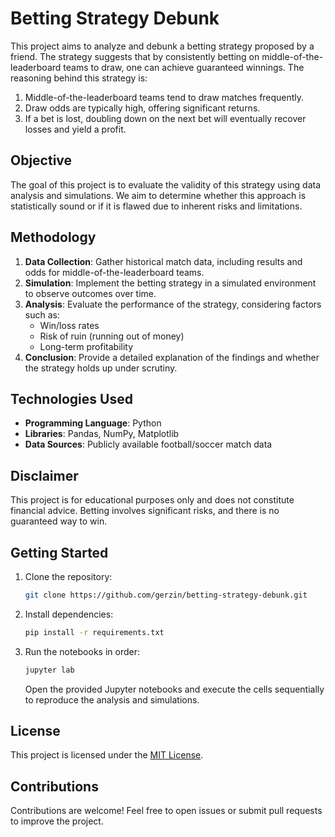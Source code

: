 # Betting Strategy Debunk

This project aims to analyze and debunk a betting strategy proposed by a friend. The strategy suggests that by consistently betting on middle-of-the-leaderboard teams to draw, one can achieve guaranteed winnings. The reasoning behind this strategy is:

1. Middle-of-the-leaderboard teams tend to draw matches frequently.
2. Draw odds are typically high, offering significant returns.
3. If a bet is lost, doubling down on the next bet will eventually recover losses and yield a profit.

## Objective

The goal of this project is to evaluate the validity of this strategy using data analysis and simulations. We aim to determine whether this approach is statistically sound or if it is flawed due to inherent risks and limitations.

## Methodology

1. **Data Collection**: Gather historical match data, including results and odds for middle-of-the-leaderboard teams.
2. **Simulation**: Implement the betting strategy in a simulated environment to observe outcomes over time.
3. **Analysis**: Evaluate the performance of the strategy, considering factors such as:
    - Win/loss rates
    - Risk of ruin (running out of money)
    - Long-term profitability
4. **Conclusion**: Provide a detailed explanation of the findings and whether the strategy holds up under scrutiny.

## Technologies Used

- **Programming Language**: Python
- **Libraries**: Pandas, NumPy, Matplotlib
- **Data Sources**: Publicly available football/soccer match data

## Disclaimer

This project is for educational purposes only and does not constitute financial advice. Betting involves significant risks, and there is no guaranteed way to win.

## Getting Started

1. Clone the repository:
    ```bash
    git clone https://github.com/gerzin/betting-strategy-debunk.git
    ```
2. Install dependencies:
    ```bash
    pip install -r requirements.txt
    ```
3. Run the notebooks in order:
    ```bash
    jupyter lab
    ```
   Open the provided Jupyter notebooks and execute the cells sequentially to reproduce the analysis and simulations.

## License

This project is licensed under the [MIT License](LICENSE).

## Contributions

Contributions are welcome! Feel free to open issues or submit pull requests to improve the project.
